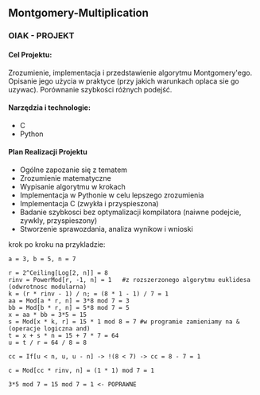 ## Montgomery-Multiplication

### OIAK - PROJEKT

#### Cel Projektu:

Zrozumienie, implementacja i przedstawienie algorytmu Montgomery'ego. Opisanie jego użycia w praktyce (przy jakich warunkach oplaca sie go uzywac). Porównanie szybkości różnych podejść.

#### Narzędzia i technologie:

- C
- Python

#### Plan Realizacji Projektu

- Ogólne zapozanie się z tematem
- Zrozumienie matematyczne
- Wypisanie algorytmu w krokach
- Implementacja w Pythonie w celu lepszego zrozumienia
- Implementacja C (zwykła i przyspieszona)
- Badanie szybkosci bez optymalizacji kompilatora (naiwne podejcie, zywkly, przyspieszony)
- Stworzenie sprawozdania, analiza wynikow i wnioski

krok po kroku na przykladzie:

```
a = 3, b = 5, n = 7

r = 2^Ceiling[Log[2, n]] = 8
rinv = PowerMod[r, -1, n] = 1	#z rozszerzonego algorytmu euklidesa (odwrotnosc modularna)
k = (r * rinv - 1) / n; = (8 * 1 - 1) / 7 = 1
aa = Mod[a * r, n] = 3*8 mod 7 = 3
bb = Mod[b * r, n] = 5*8 mod 7 = 5
x = aa * bb = 3*5 = 15
s = Mod[x * k, r] = 15 * 1 mod 8 = 7 #w programie zamieniamy na & (operacje logiczna and)
t = x + s * n = 15 + 7 * 7 = 64
u = t / r = 64 / 8 = 8

cc = If[u < n, u, u - n] -> !(8 < 7) -> cc = 8 - 7 = 1

c = Mod[cc * rinv, n] = (1 * 1) mod 7 = 1

3*5 mod 7 = 15 mod 7 = 1 <- POPRAWNE
```
